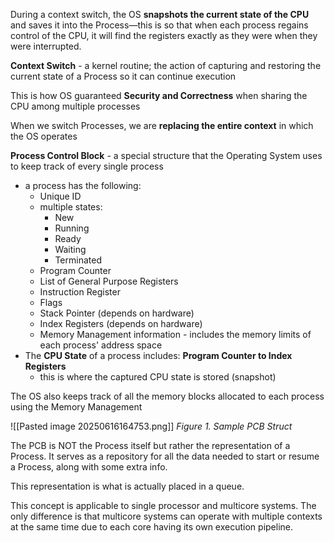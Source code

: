 During a context switch, the OS **snapshots the current state of the CPU** and saves it into the Process—this is so that when each process regains control of the CPU, it will find the registers exactly as they were when they were interrupted.

**Context Switch** - a kernel routine; the action of capturing and restoring the current state of a Process so it can continue execution

This is how OS guaranteed **Security and Correctness** when sharing the CPU among multiple processes

When we switch Processes, we are **replacing the entire context** in which the OS operates

**Process Control Block** - a special structure that the Operating System uses to keep track of every single process
- a process has the following:
	- Unique ID
	- multiple states:
		- New
		- Running
		- Ready
		- Waiting
		- Terminated
	- Program Counter 
	- List of General Purpose Registers
	- Instruction Register
	- Flags
	- Stack Pointer (depends on hardware)
	- Index Registers (depends on hardware)
	- Memory Management information - includes the memory limits of each process' address space
- The **CPU State** of a process includes: **Program Counter to Index Registers**
	- this is where the captured CPU state is stored (snapshot)

The OS also keeps track of all the memory blocks allocated to each process using the Memory Management 

![[Pasted image 20250616164753.png]]
*Figure 1. Sample PCB Struct*

The PCB is NOT the Process itself but rather the representation of a Process. It serves as a repository for all the data needed to start or resume a Process, along with some extra info. 

This representation is what is actually placed in a queue.

This concept is applicable to single processor and multicore systems. The only difference is that multicore systems can operate with multiple contexts at the same time due to each core having its own execution pipeline. 
